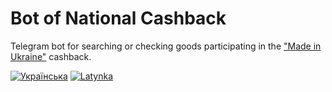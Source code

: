 # Bot of National Cashback

Telegram bot for searching or checking goods participating
in the ["Made in Ukraine"][madeinukraine] cashback.

[![Українська](https://img.shields.io/badge/%F0%9F%93%84-%D0%A3%D0%BA%D1%80%D0%B0%D1%97%D0%BD%D1%81%D1%8C%D0%BA%D0%BE%D1%8E-blue)](readme.uk.md)
[![Latynka](https://img.shields.io/badge/%F0%9F%93%84-Latynka-blue)](readme.md)

[madeinukraine]: https://madeinukraine.gov.ua/

